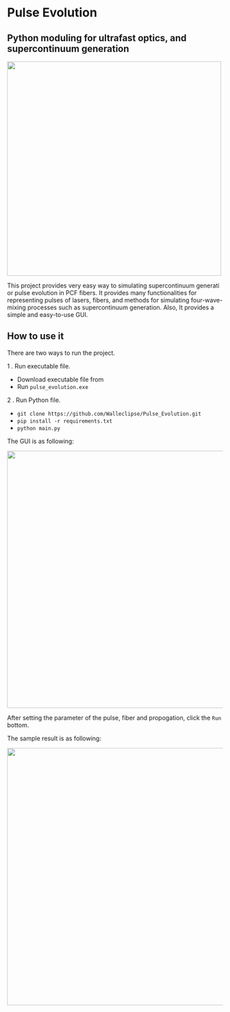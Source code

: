# Pulse Evolution
## Python moduling for ultrafast optics, and supercontinuum generation
<img src="https://github.com/Walleclipse/Pulse_Evolution/blob/master/source/img/gui.gif" width=500 >

This project provides very easy way to simulating supercontinuum generati or pulse evolution in PCF fibers. It provides many functionalities for representing pulses of lasers, fibers,  and methods for simulating four-wave-mixing processes such as supercontinuum generation. Also, It provides a simple and easy-to-use GUI.

## How to use it
There are two ways to run the project.

1 . Run executable file.
  * Download executable file from 
  * Run `pulse_evolution.exe`

2 . Run Python file.
  * `git clone https://github.com/Walleclipse/Pulse_Evolution.git`
  * `pip install -r requirements.txt`
  *  `python main.py`

The GUI is as following:

<img src="https://github.com/Walleclipse/Pulse_Evolution/blob/master/source/img/ui.png"  width=600>

After setting the parameter of the pulse, fiber and propogation, click the `Run` bottom.  

The sample result is as following: 

<img src="https://github.com/Walleclipse/Pulse_Evolution/blob/master/source/img/result.png"  width=600>

